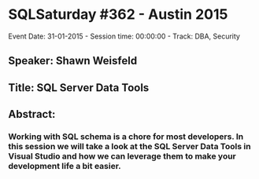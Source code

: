 # SQLSaturday #362 - Austin 2015
Event Date: 31-01-2015 - Session time: 00:00:00 - Track: DBA, Security
## Speaker: Shawn Weisfeld
## Title: SQL Server Data Tools
## Abstract:
### Working with SQL schema is a chore for most developers. In this session we will take a look at the SQL Server Data Tools in Visual Studio and how we can leverage them to make your development life a bit easier.

